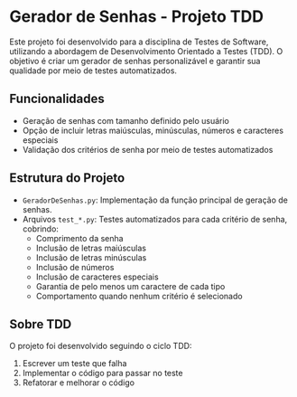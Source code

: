 # Gerador de Senhas - Projeto TDD

Este projeto foi desenvolvido para a disciplina de Testes de Software, utilizando a abordagem de Desenvolvimento Orientado a Testes (TDD). O objetivo é criar um gerador de senhas personalizável e garantir sua qualidade por meio de testes automatizados.

## Funcionalidades

- Geração de senhas com tamanho definido pelo usuário
- Opção de incluir letras maiúsculas, minúsculas, números e caracteres especiais
- Validação dos critérios de senha por meio de testes automatizados

## Estrutura do Projeto

- `GeradorDeSenhas.py`: Implementação da função principal de geração de senhas.
- Arquivos `test_*.py`: Testes automatizados para cada critério de senha, cobrindo:
  - Comprimento da senha
  - Inclusão de letras maiúsculas
  - Inclusão de letras minúsculas
  - Inclusão de números
  - Inclusão de caracteres especiais
  - Garantia de pelo menos um caractere de cada tipo
  - Comportamento quando nenhum critério é selecionado

## Sobre TDD

O projeto foi desenvolvido seguindo o ciclo TDD:

1. Escrever um teste que falha
2. Implementar o código para passar no teste
3. Refatorar e melhorar o código

